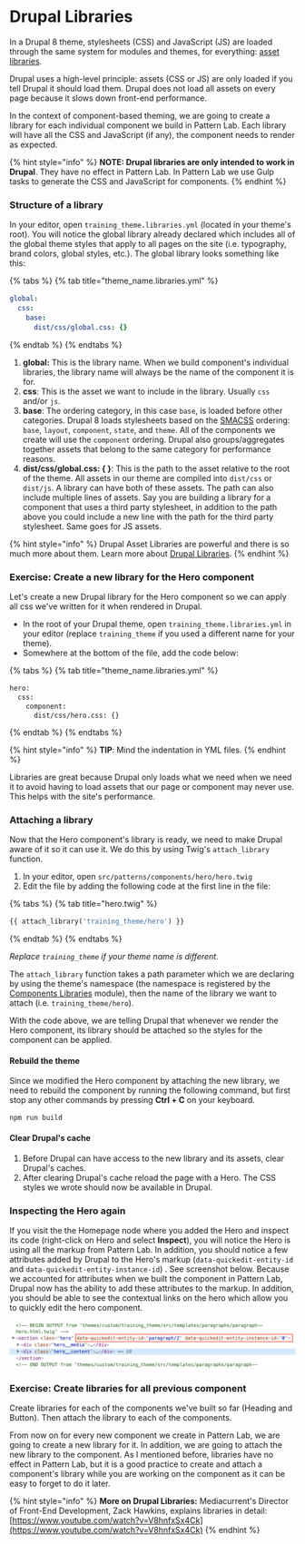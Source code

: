 # Drupal Libraries

In a Drupal 8 theme, stylesheets \(CSS\) and JavaScript \(JS\) are loaded through the same system for modules and themes, for everything: [asset libraries](https://www.drupal.org/node/2274843).

Drupal uses a high-level principle: assets \(CSS or JS\) are only loaded if you tell Drupal it should load them. Drupal does not load all assets on every page because it slows down front-end performance.

In the context of component-based theming, we are going to create a library for each individual component we build in Pattern Lab. Each library will have all the CSS and JavaScript \(if any\), the component needs to render as expected.

{% hint style="info" %}
**NOTE: Drupal libraries are only intended to work in Drupal**. They have no effect in Pattern Lab. In Pattern Lab we use Gulp tasks to generate the CSS and JavaScript for components.
{% endhint %}

### Structure of a library

In your editor, open `training_theme.libraries.yml` \(located in your theme's root\). You will notice the global library already declared which includes all of the global theme styles that apply to all pages on the site \(i.e. typography, brand colors, global styles, etc.\). The global library looks something like this:

{% tabs %}
{% tab title="theme\_name.libraries.yml" %}
```yaml
global:
  css:
    base:
      dist/css/global.css: {}
```
{% endtab %}
{% endtabs %}

1. **global:** This is the library name.  When we build component's individual libraries, the library name will always be the name of the component it is for.
2. **css**: This is the asset we want to include in the library. Usually `css` and/or `js`.
3. **base**: The ordering category, in this case `base`, is loaded before other categories. Drupal 8 loads stylesheets based on the [SMACSS](https://smacss.com/) ordering: `base`, `layout`, `component`, `state`, and `theme`. All of the components we create will use the `component` ordering.  Drupal also groups/aggregates together assets that belong to the same category for performance reasons.
4. **dist/css/global.css: { }**: This is the path to the asset relative to the root of the theme. All assets in our theme are compiled into `dist/css` or `dist/js`.   A library can have both of these assets.  The path can also include multiple lines of assets.  Say you are building a library for a component that uses a third party stylesheet, in addition to the path above you could include a new line with the path for the third party stylesheet.  Same goes for JS assets.

{% hint style="info" %}
Drupal Asset Libraries are powerful and there is so much more about them. Learn more about [Drupal Libraries](https://www.drupal.org/docs/8/creating-custom-modules/adding-stylesheets-css-and-javascript-js-to-a-drupal-8-module).
{% endhint %}

### Exercise: Create a new library for the Hero component

Let's create a new Drupal library for the Hero component so we can apply all css we've written for it when rendered in Drupal.

* In the root of your Drupal theme, open `training_theme.libraries.yml` in your editor \(replace `training_theme` if you used a different name for your theme\).
* Somewhere at the bottom of the file, add the code below:

{% tabs %}
{% tab title="theme\_name.libraries.yml" %}
```text
hero:
  css:
    component:
      dist/css/hero.css: {}
```
{% endtab %}
{% endtabs %}

{% hint style="info" %}
**TIP**:  Mind the indentation in YML files.
{% endhint %}

Libraries are great because Drupal only loads what we need when we need it to avoid having to load assets that our page or component may never use. This helps with the site's performance.

### Attaching a library

Now that the Hero component's library is ready, we need to make Drupal aware of it so it can use it. We do this by using Twig's `attach_library` function.

1. In your editor, open `src/patterns/components/hero/hero.twig`
2. Edit the file by adding the following code at the first line in the file:

{% tabs %}
{% tab title="hero.twig" %}
```php
{{ attach_library('training_theme/hero') }}
```
{% endtab %}
{% endtabs %}

_Replace `training_theme` if your theme name is different._

The `attach_library` function takes a path parameter which we are declaring by using the theme's namespace \(the namespace is registered by the [Components Libraries](https://www.drupal.org/project/components) module\), then the name of the library we want to attach \(i.e. `training_theme/hero`\).

With the code above, we are telling Drupal that whenever we render the Hero component, its library should be attached so the styles for the component can be applied.

#### Rebuild the theme

Since we modified the Hero component by attaching the new library, we need to rebuild the component by running the following command, but first stop any other commands by pressing **Ctrl + C** on your keyboard.

```text
npm run build
```

#### **Clear Drupal's cache**

1. Before Drupal can have access to the new library and its assets, clear Drupal's caches.
2. After clearing Drupal's cache reload the page with a Hero.  The CSS styles we wrote should now be available in Drupal.

### Inspecting the Hero again

If you visit the the Homepage node where you added the Hero and inspect its code \(right-click on Hero and select **Inspect**\), you will notice the Hero is using all the markup from Pattern Lab.  In addition, you should notice a few attributes added by Drupal to the Hero's markup \(`data-quickedit-entity-id` and `data-quickedit-entity-instance-id`\) .  See screenshot below.  Because we accounted for attributes when we built the component in Pattern Lab, Drupal now has the ability to add these attributes to the markup.  In addition, you should be able to see the contextual links on the hero which allow you to quickly edit the hero component.

![Example of Drupal Attributes on Hero markup.](../.gitbook/assets/attributes.png)

### Exercise:  Create libraries for all previous component

Create libraries for each of the components we've built so far \(Heading and Button\).  Then attach the library to each of the components.

From now on for every new component we create in Pattern Lab, we are going to create a new library for it. In addition, we are going to attach the new library to the component. As I mentioned before, libraries have no effect in Pattern Lab, but it is a good practice to create and attach a component's library while you are working on the component as it can be easy to forget to do it later.

{% hint style="info" %}
**More on Drupal Libraries:** Mediacurrent's Director of Front-End Development, Zack Hawkins, explains libraries in detail: [https://www.youtube.com/watch?v=V8hnfxSx4Ck](https://www.youtube.com/watch?v=V8hnfxSx4Ck)
{% endhint %}

